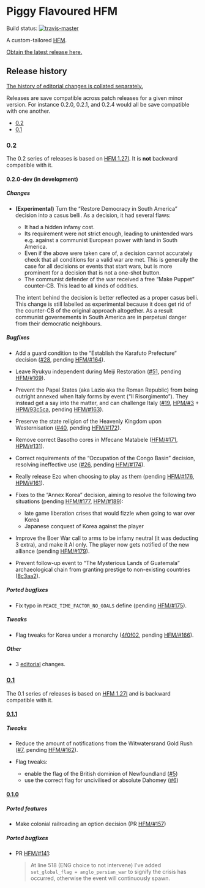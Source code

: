 Piggy Flavoured HFM
===================

Build status:
[![travis-master][travis-master-image]](https://travis-ci.com/moretrim/PFH/branches)

[travis-master-image]: https://travis-ci.com/moretrim/PFH.svg?branch=master

A custom-tailored [HFM].

[HFM]: https://github.com/SighPie/HFM

[Obtain the latest release here.][RELEASE]

[RELEASE]: https://github.com/moretrim/PFH/releases/latest

Release history
---------------

[The history of editorial changes is collated separately.][editorial]

[editorial]: Editorial.markdown

Releases are save compatible across patch releases for a given minor version. For instance 0.2.0,
0.2.1, and 0.2.4 would all be save compatible with one another.

* [0.2](#02)
* [0.1](#01)

### 0.2

The 0.2 series of releases is based on [HFM 1.27I]. It is **not** backward compatible with it.

#### 0.2.0-dev (in development)

##### Changes

- **(Experimental)** Turn the “Restore Democracy in South America” decision into a casus belli. As a
  decision, it had several flaws:

  - It had a hidden infamy cost.
  - Its requirement were not strict enough, leading to unintended wars e.g. against a communist
    European power with land in South America.
  - Even if the above were taken care of, a decision cannot accurately check that all conditions for
    a valid war are met. This is generally the case for all decisions or events that start wars, but
    is more prominent for a decision that is not a one-shot button.
  - The communist defender of the war received a free “Make Puppet” counter-CB. This lead to all
    kinds of oddities.

  The intent behind the decision is better reflected as a proper casus belli. This change is still
  labelled as experimental because it does get rid of the counter-CB of the original approach
  altogether. As a result communist governements in South America are in perpetual danger from their
  democratic neighbours.

##### Bugfixes

- Add a guard condition to the “Establish the Karafuto Prefecture“ decision ([#28], pending
  [HFM/#164]).

  [#28]: https://github.com/moretrim/PFH/pull/28
  [HFM/#164]: https://github.com/SighPie/HFM/pull/164

- Leave Ryukyu independent during Meiji Restoration ([#51], pending [HFM/#169]).

  [#51]: https://github.com/moretrim/PFH/pull/51
  [HFM/#169]: https://github.com/SighPie/HFM/pull/169

- Prevent the Papal States (aka Lazio aka the Roman Republic) from being outright annexed when Italy
  forms by event (“Il Risorgimento”). They instead get a say into the matter, and can challenge
  Italy ([#19], [HPM/#3] + [HPM/93c5ca], pending [HFM/#163]).

  [#19]: https://github.com/moretrim/PFH/issues/19
  [HPM/#3]: https://github.com/arkhometha/Historical-Project-Mod/pull/3
  [HPM/93c5ca]: https://github.com/arkhometha/Historical-Project-Mod/commit/93c5ca17481d738a3dba84581be258b28343ffda
  [HFM/#163]: https://github.com/SighPie/HFM/pull/163

- Preserve the state religion of the Heavenly Kingdom upon Westernisation ([#40], pending
  [HFM/#172]).

  [#40]: https://github.com/moretrim/PFH/issues/40
  [HFM/#172]: https://github.com/SighPie/HFM/pull/172

- Remove correct Basotho cores in Mfecane Matabele ([HFM/#171], [HPM/#131]).

  [HFM/#171]: https://github.com/SighPie/HFM/issues/171
  [HPM/#131]: https://github.com/arkhometha/Historical-Project-Mod/pull/131

- Correct requirements of the “Occupation of the Congo Basin” decision, resolving ineffective use
  ([#26], pending [HFM/#174]).

  [#26]: https://github.com/moretrim/PFH/issues/26
  [HFM/#174]: https://github.com/SighPie/HFM/pull/174

- Really release Ezo when choosing to play as them (pending [HFM/#176], [HPM/#161]).

  [HFM/#176]: https://github.com/SighPie/HFM/pull/176
  [HPM/#161]: https://github.com/arkhometha/Historical-Project-Mod/pull/161

- Fixes to the “Annex Korea” decision, aiming to resolve the following two situations (pending
  [HFM/#177], [HPM/#189]):
  * late game liberation crises that would fizzle when going to war over Korea
  * Japanese conquest of Korea against the player

  [HFM/#177]: https://github.com/SighPie/HFM/pull/177
  [HPM/#189]: https://github.com/arkhometha/Historical-Project-Mod/pull/189

- Improve the Boer War call to arms to be infamy neutral (it was deducting 3 extra), and make it AI
  only. The player now gets notified of the new alliance (pending [HFM/#179]).

  [HFM/#179]: https://github.com/SighPie/HFM/pull/179

- Prevent follow-up event to “The Mysterious Lands of Guatemala” archaeological chain from granting
  prestige to non-existing countries ([8c3aa2]).

  [8c3aa2]: https://github.com/moretrim/PFH/commit/8c3aa2bed5bebfb7369cc7c5f7836304edf79a85

##### Ported bugfixes

- Fix typo in `PEACE_TIME_FACTOR_NO_GOALS` define (pending [HFM/#175]).

  [HFM/#175]: https://github.com/SighPie/HFM/pull/175

##### Tweaks

- Flag tweaks for Korea under a monarchy ([4f0f02], pending [HFM/#166]).

  [4f0f02]: https://github.com/moretrim/PFH/commit/4f0f02e18710d29ba5d8b98615b186ec98648619
  [HFM/#166]: https://github.com/SighPie/HFM/pull/166

##### Other

- 3 [editorial][] changes.

### [0.1](https://github.com/moretrim/PFH/tree/v0.1)

The 0.1 series of releases is based on [HFM 1.27I] and is backward compatible with it.

#### [0.1.1](https://github.com/moretrim/PFH/tree/v0.1.1)

##### Tweaks

- Reduce the amount of notifications from the Witwatersrand Gold Rush ([#7], pending [HFM/#162]).

  [#7]: https://github.com/moretrim/PFH/pull/7
  [HFM/#162]: https://github.com/SighPie/HFM/pull/162

- Flag tweaks:

  * enable the flag of the British dominion of Newfoundland ([#5])
  * use the correct flag for uncivilised or absolute Dahomey ([#6])

  [#5]: https://github.com/moretrim/PFH/pull/5
  [#6]: https://github.com/moretrim/PFH/pull/6

#### [0.1.0](https://github.com/moretrim/PFH/tree/v0.1.0)

##### Ported features

- Make colonial railroading an option decision (PR [HFM/#157])

  [HFM/#157]: https://github.com/SighPie/HFM/pull/157

##### Ported bugfixes

- PR [HFM/#141]\:

  > At line 518 (ENG choice to not intervene) I've added `set_global_flag = anglo_persian_war` to
  > signify the crisis has occurred, otherwise the event will continuously spawn.

  [HFM/#141]: https://github.com/SighPie/HFM/pull/141

[HFM 1.27I]: https://github.com/SighPie/HFM/tree/38ca75c40063e08cbf696140e0ea68d76e6ace9d
